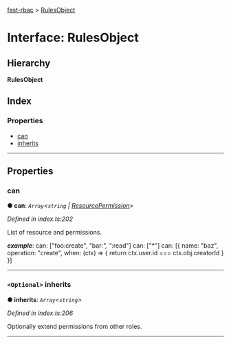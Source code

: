 [fast-rbac](../README.md) > [RulesObject](../interfaces/rbac.rulesobject.md)

# Interface: RulesObject

## Hierarchy

**RulesObject**

## Index

### Properties

* [can](rbac.rulesobject.md#can)
* [inherits](rbac.rulesobject.md#inherits)

---

## Properties

<a id="can"></a>

###  can

**● can**: *`Array`<`string` \| [ResourcePermission](rbac.resourcepermission.md)>*

*Defined in index.ts:202*

List of resource and permissions.

*__example__*: can: \["foo:create", "bar:_", "_:read"\] can: \["\*"\] can: \[{ name: "baz", operation: "create", when: (ctx) => { return ctx.user.id === ctx.obj.creatorId } }\]

___
<a id="inherits"></a>

### `<Optional>` inherits

**● inherits**: *`Array`<`string`>*

*Defined in index.ts:206*

Optionally extend permissions from other roles.

___

